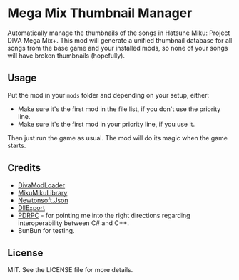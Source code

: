 # Mega Mix Thumbnail Manager

Automatically manage the thumbnails of the songs in Hatsune Miku: Project DIVA
Mega Mix+. This mod will generate a unified thumbnail database for all songs
from the base game and your installed mods, so none of your songs will have
broken thumbnails (hopefully).

## Usage

Put the mod in your `mods` folder and depending on your setup, either:

- Make sure it's the first mod in the file list, if you don't use the priority
  line.
- Make sure it's the first mod in your priority line, if you use it.

Then just run the game as usual. The mod will do its magic when the game starts.

## Credits

- [DivaModLoader][divamodloader-url]
- [MikuMikuLibrary][mikumikulibrary-url]
- [Newtonsoft.Json][newtonsoft-url]
- [DllExport][dllexport-url]
- [PDRPC][pdrpc-url] - for pointing me into the right directions regarding
  interoperability between C# and C++.
- BunBun for testing.

## License

MIT. See the LICENSE file for more details.

[divamodloader-url]: https://github.com/blueskythlikesclouds/DivaModLoader
[mikumikulibrary-url]: https://github.com/blueskythlikesclouds/MikuMikuLibrary
[newtonsoft-url]: https://github.com/JamesNK/Newtonsoft.Json
[dllexport-url]: https://github.com/3F/DllExport
[pdrpc-url]: https://github.com/Braasileiro/PDRPC
